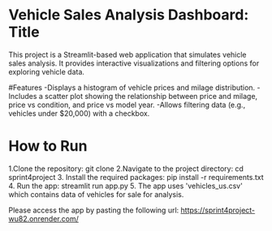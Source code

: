 # Vehicle Sales Analysis Dashboard: Title

This project is a Streamlit-based web application that simulates vehicle sales analysis. It provides interactive visualizations and filtering options for exploring vehicle data. 

#Features
-Displays a histogram of vehicle prices and milage distribution.
-Includes a scatter plot showing the relationship between price and milage, price vs condition, and price vs model year.
-Allows filtering data (e.g., vehicles under $20,000) with a checkbox.

# How to Run
1.Clone the repository: git clone
2.Navigate to the project directory: cd sprint4project
3. Install the required packages: pip install -r requirements.txt
4. Run the app: streamlit run app.py
5. The app uses 'vehicles_us.csv' which contains data of vehicles for sale for analysis.

Please access the app by pasting the following url: https://sprint4project-wu82.onrender.com/